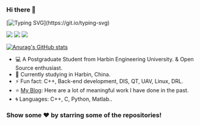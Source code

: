 ### Hi there 👋

<!--
**chenanga/chenanga** is a ✨ _special_ ✨ repository because its `README.md` (this file) appears on your GitHub profile.

Here are some ideas to get you started:

- 🔭 I’m currently working on ...
- 🌱 I’m currently learning ...
- 👯 I’m looking to collaborate on ...
- 🤔 I’m looking for help with ...
- 💬 Ask me about ...
- 📫 How to reach me: ...
- 😄 Pronouns: ...
- ⚡ Fun fact: ...
-->


[![Typing SVG](https://readme-typing-svg.herokuapp.com?font=Ubuntu&size=30&color=4815F7&center=true&lines=I'm+Chen+Ang!)](https://git.io/typing-svg)


<img src="https://img.shields.io/badge/-C++-E34F26?style=flat-square&logo=C++&logoColor=white" /> <img src="https://img.shields.io/badge/-Linux-1572B6?style=flat-square&logo=Linux" /> <img src="https://img.shields.io/badge/-Python-critical?style=flat-square&logo=DIS" /> 

[![Anurag's GitHub stats](https://github-readme-stats.vercel.app/api?username=chenanga&count_private=true&show_icons=true&theme=radical)](https://github.com/anuraghazra/github-readme-stats)

- 💻 A Postgraduate Student from Harbin Engineering University. & Open Source enthusiast.
- 🌱 Currently studying in Harbin, China.
- ⚡ Fun fact: C++, Back-end development, DIS, QT, UAV, Linux, DRL. 
- ⭐️ [My Blog](https://blog.csdn.net/weixin_42035347): Here are a lot of meaningful work I have done in the past.
- :cyclone: Languages: C++, C, Python, Matlab..





### Show some ❤️ by starring some of the repositories!
